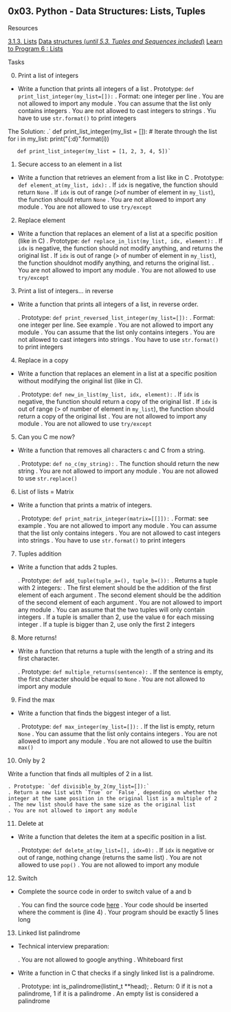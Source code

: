 ## 0x03. Python - Data Structures: Lists, Tuples

Resources

[3.1.3. Lists](https://docs.python.org/3/tutorial/introduction.html#lists)
[Data structures (*until 5.3. Tuples and Sequences included*)](https://docs.python.org/3/tutorial/datastructures.html)
[Learn to Program 6 : Lists](https://www.youtube.com/watch?v=A1HUzrvS-Pw)

Tasks

0. Print a list of integers

* Write a function that prints all integers of a list
	. Prototype:  `def print_list_integer(my_list=[]):`
	. Format: one integer per line
	. You are not allowed to import any module
	. You can assume that the list only contains integers
	. You are not allowed to cast integers to strings
	. Yiu have to use `str.format()` to print integers

The Solution:
	.` def print_list_integer(my_list = []):
	       # Iterate through the list
	       for i in my_list:
                   print("{:d}".format(i))

	   def print_list_integer(my_list = [1, 2, 3, 4, 5])`
 
1. Secure access to an element in a list

* Write a function that retrieves an element from a list like in C
	. Prototype: `def element_at(my_list, idx):`
	. If `idx` is negative, the function should return `None`
	. If `idx` is out of range (>of number of element in `my_list`), the
	  function should return `None`
	. You are not allowed to import any module
	. You are not allowed to use `try/except`


2. Replace element

* Write a function that replaces an element of a list at a specific position (like in C)
	. Prototype: `def replace_in_list(my_list, idx, element):`
	. If `idx` is negative, the function should not modify anything, and returns the original list
	. If `idx` is out of range (> of number of element in `my_list`), the function shouldnot modify 
	  anything, and returns the original list.
	. You are not allowed to import any module
	. You are not allowed to use `try/except`


3. Print a list of integers... in reverse

* Write a function that prints all integers of a list, in reverse order.

	. Prototype: `def print_reversed_list_integer(my_list=[]):`
	. Format: one integer per line. See example
	. You are not allowed to import any module
	. You can assume that the list only contains integers
	. You are not allowed to cast integers into strings
	. You have to use `str.format()` to print integers

4. Replace in a copy

* Write a function that replaces an element in a list at a specific position without modifying the original list (like in C).

	. Prototype: `def new_in_list(my_list, idx, element):`
	. If `idx` is negative, the function should return a copy of the original list
	. If `idx` is out of range (> of number of element in `my_list`), the function should return a copy of the original list
	. You are not allowed to import any module
	. You are not allowed to use `try/except`


5. Can you C me now?

* Write a function that removes all characters c and C from a string.

	. Prototype: `def no_c(my_string):`
	. The function should return the new string
	. You are not allowed to import any module
	. You are not allowed to use `str.replace()`

6. List of lists = Matrix

* Write a function that prints a matrix of integers.

	. Prototype: `def print_matrix_integer(matrix=[[]]):`
	. Format: see example
	. You are not allowed to import any module
	. You can assume that the list only contains integers
	. You are not allowed to cast integers into strings
	. You have to use `str.format()` to print integers

7. Tuples addition

* Write a function that adds 2 tuples.

	. Prototype: `def add_tuple(tuple_a=(), tuple_b=()):`
	. Returns a tuple with 2 integers:
	. The first element should be the addition of the first element of each argument
	. The second element should be the addition of the second element of each argument
	. You are not allowed to import any module
	. You can assume that the two tuples will only contain integers
	. If a tuple is smaller than 2, use the value `0` for each missing integer
	. If a tuple is bigger than 2, use only the first 2 integers


8. More returns! 

* Write a function that returns a tuple with the length of a string and its first character.

	. Prototype: `def multiple_returns(sentence):`
	. If the sentence is empty, the first character should be equal to `None`
	. You are not allowed to import any module

9. Find the max

* Write a function that finds the biggest integer of a list.

	. Prototype: `def max_integer(my_list=[]):`
	. If the list is empty, return `None`
	. You can assume that the list only contains integers
	. You are not allowed to import any module
	. You are not allowed to use the builtin `max()`

10. Only by 2

Write a function that finds all multiples of 2 in a list.

	. Prototype: `def divisible_by_2(my_list=[]):`
	. Return a new list with `True` or `False`, depending on whether the integer at the same position in the original list is a multiple of 2
	. The new list should have the same size as the original list
	. You are not allowed to import any module


11. Delete at

* Write a function that deletes the item at a specific position in a list.

	. Prototype: `def delete_at(my_list=[], idx=0):`
	. If `idx` is negative or out of range, nothing change (returns the same list)
	. You are not allowed to use `pop()`
	. You are not allowed to import any module


12. Switch

* Complete the source code in order to switch value of a and b

	. You can find the source code [here](https://github.com/alx-tools/0x03.py/blob/master/12-switch_py)
	. Your code should be inserted where the comment is (line 4)
	. Your program should be exactly 5 lines long

13. Linked list palindrome

* Technical interview preparation:

	. You are not allowed to google anything
	. Whiteboard first

* Write a function in C that checks if a singly linked list is a palindrome.

	. Prototype: int is_palindrome(listint_t **head);
	. Return: 0 if it is not a palindrome, 1 if it is a palindrome
	. An empty list is considered a palindrome
